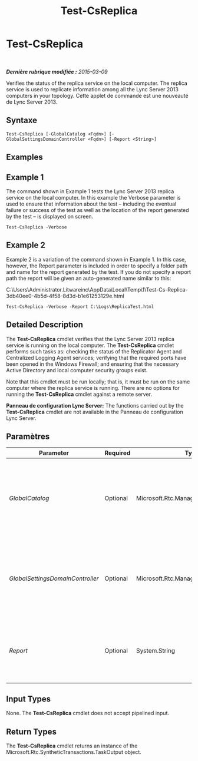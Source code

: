 ﻿---
title: Test-CsReplica
TOCTitle: Test-CsReplica
ms:assetid: cef1fcda-3292-411a-b3dd-7a8ef7935b20
ms:mtpsurl: https://technet.microsoft.com/fr-fr/library/JJ205289(v=OCS.15)
ms:contentKeyID: 49298874
ms.date: 05/20/2016
mtps_version: v=OCS.15
ms.translationtype: HT
---

# Test-CsReplica

 

_**Dernière rubrique modifiée :** 2015-03-09_

Verifies the status of the replica service on the local computer. The replica service is used to replicate information among all the Lync Server 2013 computers in your topology. Cette applet de commande est une nouveauté de Lync Server 2013.

## Syntaxe

    Test-CsReplica [-GlobalCatalog <Fqdn>] [-GlobalSettingsDomainController <Fqdn>] [-Report <String>]

## Examples

## Example 1

The command shown in Example 1 tests the Lync Server 2013 replica service on the local computer. In this example the Verbose parameter is used to ensure that information about the test – including the eventual failure or success of the test as well as the location of the report generated by the test – is displayed on screen.

    Test-CsReplica -Verbose

## Example 2

Example 2 is a variation of the command shown in Example 1. In this case, however, the Report parameter is included in order to specify a folder path and name for the report generated by the test. If you do not specify a report path the report will be given an auto-generated name similar to this:

C:\\Users\\Administrator.Litwareinc\\AppData\\Local\\Temp\\1\\Test-Cs-Replica-3db40ee0-4b5d-4f58-8d3d-b1e61253129e.html

    Test-CsReplica -Verbose -Report C:\Logs\ReplicaTest.html

## Detailed Description

The **Test-CsReplica** cmdlet verifies that the Lync Server 2013 replica service is running on the local computer. The **Test-CsReplica** cmdlet performs such tasks as: checking the status of the Replicator Agent and Centralized Logging Agent services; verifying that the required ports have been opened in the Windows Firewall; and ensuring that the necessary Active Directory and local computer security groups exist.

Note that this cmdlet must be run locally; that is, it must be run on the same computer where the replica service is running. There are no options for running the **Test-CsReplica** cmdlet against a remote server.

**Panneau de configuration Lync Server:** The functions carried out by the **Test-CsReplica** cmdlet are not available in the Panneau de configuration Lync Server.

## Paramètres


<table>
<colgroup>
<col style="width: 25%" />
<col style="width: 25%" />
<col style="width: 25%" />
<col style="width: 25%" />
</colgroup>
<thead>
<tr class="header">
<th>Parameter</th>
<th>Required</th>
<th>Type</th>
<th>Description</th>
</tr>
</thead>
<tbody>
<tr class="odd">
<td><p><em>GlobalCatalog</em></p></td>
<td><p>Optional</p></td>
<td><p>Microsoft.Rtc.Management.Deploy.Fqdn</p></td>
<td><p>Fully qualified domain name of a global catalog server in your domain. This parameter is not required if you are running the <strong>Test-CsReplica</strong> cmdlet on a computer with an account in your domain.</p></td>
</tr>
<tr class="even">
<td><p><em>GlobalSettingsDomainController</em></p></td>
<td><p>Optional</p></td>
<td><p>Microsoft.Rtc.Management.Deploy.Fqdn</p></td>
<td><p>Fully qualified domain name of a domain controller in your domain. This parameter is not required if you are running the <strong>Test-CsReplica</strong> cmdlet on a computer with an account in your domain.</p></td>
</tr>
<tr class="odd">
<td><p><em>Report</em></p></td>
<td><p>Optional</p></td>
<td><p>System.String</p></td>
<td><p>Enables you to specify a file path for the log file created when the cmdlet runs. For example:</p>
<p>-Report &quot;C:\Logs\ReplicaTest.html&quot;</p></td>
</tr>
</tbody>
</table>


## Input Types

None. The **Test-CsReplica** cmdlet does not accept pipelined input.

## Return Types

The **Test-CsReplica** cmdlet returns an instance of the Microsoft.Rtc.SyntheticTransactions.TaskOutput object.

